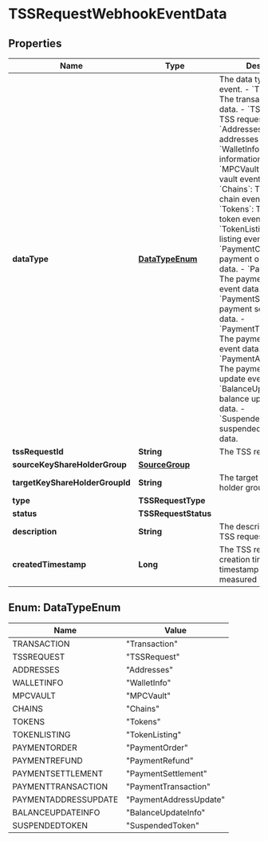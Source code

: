 

# TSSRequestWebhookEventData


## Properties

| Name | Type | Description | Notes |
|------------ | ------------- | ------------- | -------------|
|**dataType** | [**DataTypeEnum**](#DataTypeEnum) |  The data type of the event. - &#x60;Transaction&#x60;: The transaction event data. - &#x60;TSSRequest&#x60;: The TSS request event data. - &#x60;Addresses&#x60;: The addresses event data. - &#x60;WalletInfo&#x60;: The wallet information event data. - &#x60;MPCVault&#x60;: The MPC vault event data. - &#x60;Chains&#x60;: The enabled chain event data. - &#x60;Tokens&#x60;: The enabled token event data. - &#x60;TokenListing&#x60;: The token listing event data.        - &#x60;PaymentOrder&#x60;: The payment order event data. - &#x60;PaymentRefund&#x60;: The payment refund event data. - &#x60;PaymentSettlement&#x60;: The payment settlement event data. - &#x60;PaymentTransaction&#x60;: The payment transaction event data. - &#x60;PaymentAddressUpdate&#x60;: The payment address update event data. - &#x60;BalanceUpdateInfo&#x60;: The balance update event data. - &#x60;SuspendedToken&#x60;: The suspended token event data. |  |
|**tssRequestId** | **String** | The TSS request ID. |  [optional] |
|**sourceKeyShareHolderGroup** | [**SourceGroup**](SourceGroup.md) |  |  [optional] |
|**targetKeyShareHolderGroupId** | **String** | The target key share holder group ID. |  [optional] |
|**type** | **TSSRequestType** |  |  [optional] |
|**status** | **TSSRequestStatus** |  |  [optional] |
|**description** | **String** | The description of the TSS request. |  [optional] |
|**createdTimestamp** | **Long** | The TSS request&#39;s creation time in Unix timestamp format, measured in milliseconds. |  [optional] |



## Enum: DataTypeEnum

| Name | Value |
|---- | -----|
| TRANSACTION | &quot;Transaction&quot; |
| TSSREQUEST | &quot;TSSRequest&quot; |
| ADDRESSES | &quot;Addresses&quot; |
| WALLETINFO | &quot;WalletInfo&quot; |
| MPCVAULT | &quot;MPCVault&quot; |
| CHAINS | &quot;Chains&quot; |
| TOKENS | &quot;Tokens&quot; |
| TOKENLISTING | &quot;TokenListing&quot; |
| PAYMENTORDER | &quot;PaymentOrder&quot; |
| PAYMENTREFUND | &quot;PaymentRefund&quot; |
| PAYMENTSETTLEMENT | &quot;PaymentSettlement&quot; |
| PAYMENTTRANSACTION | &quot;PaymentTransaction&quot; |
| PAYMENTADDRESSUPDATE | &quot;PaymentAddressUpdate&quot; |
| BALANCEUPDATEINFO | &quot;BalanceUpdateInfo&quot; |
| SUSPENDEDTOKEN | &quot;SuspendedToken&quot; |



